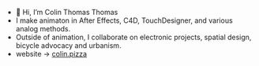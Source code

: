 - 👋 Hi, I’m Colin Thomas Thomas
- I make animaton in After Effects, C4D, TouchDesigner, and various analog methods.
- Outside of animation, I collaborate on electronic projects, spatial design, bicycle advocacy and urbanism.
- website -> [colin.pizza](https://colin.pizza/)

<!---
Colin-Thomas-Thomas/Colin-Thomas-Thomas is a ✨ special ✨ repository because its `README.md` (this file) appears on your GitHub profile.
You can click the Preview link to take a look at your changes.
--->
